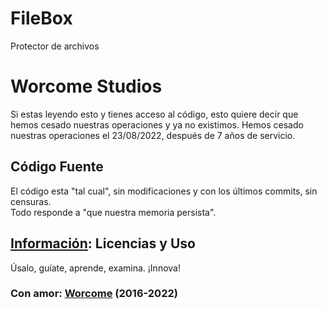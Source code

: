 # FileBox
Protector de archivos

# Worcome Studios
Si estas leyendo esto y tienes acceso al código, esto quiere decir que hemos cesado nuestras operaciones y ya no existimos.
Hemos cesado nuestras operaciones el 23/08/2022, después de 7 años de servicio.  

## Código Fuente
El código esta "tal cual", sin modificaciones y con los últimos commits, sin censuras.  
Todo responde a "que nuestra memoria persista".

## [Información](http://worcome.000webhostapp.com/AppsAssemblyInformation.html): Licencias y Uso
Úsalo, guíate, aprende, examina. ¡Innova! 

### Con amor: [Worcome](http://worcome.000webhostapp.com/) (2016-2022)